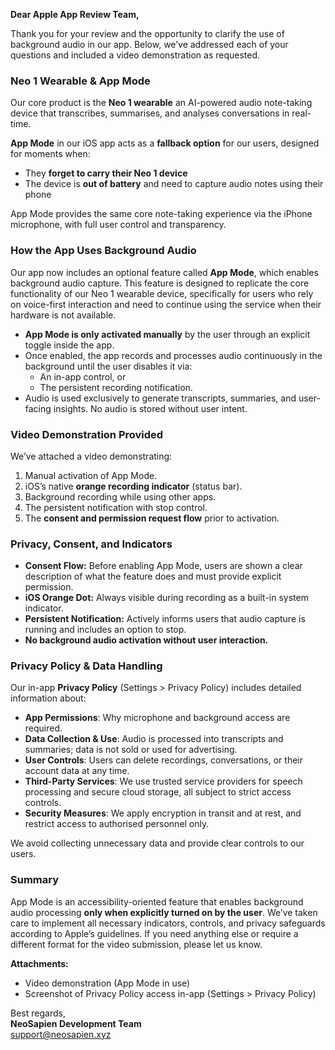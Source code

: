 **Dear Apple App Review Team,**

Thank you for your review and the opportunity to clarify the use of background audio in our app. Below, we’ve addressed each of your questions and included a video demonstration as requested.

### **Neo 1 Wearable & App Mode**

Our core product is the **Neo 1 wearable** an AI-powered audio note-taking device that transcribes, summarises, and analyses conversations in real-time. 

**App Mode** in our iOS app acts as a **fallback option** for our users, designed for moments when:
- They **forget to carry their Neo 1 device**
- The device is **out of battery** and need to capture audio notes using their phone

App Mode provides the same core note-taking experience via the iPhone microphone, with full user control and transparency.
### **How the App Uses Background Audio**

Our app now includes an optional feature called **App Mode**, which enables background audio capture. This feature is designed to replicate the core functionality of our Neo 1 wearable device, specifically for users who rely on voice-first interaction and need to continue using the service when their hardware is not available.

- **App Mode is only activated manually** by the user through an explicit toggle inside the app.
- Once enabled, the app records and processes audio continuously in the background until the user disables it via:
    - An in-app control, or
    - The persistent recording notification.
- Audio is used exclusively to generate transcripts, summaries, and user-facing insights. No audio is stored without user intent.
### **Video Demonstration Provided**

We’ve attached a video demonstrating:
1. Manual activation of App Mode.
2. iOS’s native **orange recording indicator** (status bar).
3. Background recording while using other apps.
4. The persistent notification with stop control.
5. The **consent and permission request flow** prior to activation.
### **Privacy, Consent, and Indicators**
- **Consent Flow:** Before enabling App Mode, users are shown a clear description of what the feature does and must provide explicit permission.
- **iOS Orange Dot:** Always visible during recording as a built-in system indicator.
- **Persistent Notification:** Actively informs users that audio capture is running and includes an option to stop.
- **No background audio activation without user interaction.**
### **Privacy Policy & Data Handling**

Our in-app **Privacy Policy** (Settings > Privacy Policy) includes detailed information about:
- **App Permissions**: Why microphone and background access are required.
- **Data Collection & Use**: Audio is processed into transcripts and summaries; data is not sold or used for advertising.
- **User Controls**: Users can delete recordings, conversations, or their account data at any time.
- **Third-Party Services**: We use trusted service providers for speech processing and secure cloud storage, all subject to strict access controls.
- **Security Measures**: We apply encryption in transit and at rest, and restrict access to authorised personnel only.

We avoid collecting unnecessary data and provide clear controls to our users.
### Summary

App Mode is an accessibility-oriented feature that enables background audio processing **only when explicitly turned on by the user**. We’ve taken care to implement all necessary indicators, controls, and privacy safeguards according to Apple’s guidelines.
If you need anything else or require a different format for the video submission, please let us know.

**Attachments:**
- Video demonstration (App Mode in use)
- Screenshot of Privacy Policy access in-app (Settings > Privacy Policy)

Best regards,  
**NeoSapien Development Team**  
[support@neosapien.xyz](mailto:support@neosapien.xyz)